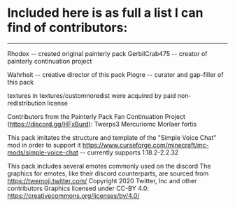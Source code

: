 # Included here is as full a list I can find of contributors:
---
Rhodox -- created original painterly pack
GerbilCrab475 -- creator of painterly continuation project

Wahrheit -- creative director of this pack
Piogre -- curator and gap-filler of this pack

textures in textures/customnoredist were acquired by paid non-redistribution license

Contributors from the Painterly Pack Fan Continuation Project (https://discord.gg/HFxBurd):
    Twerps3
    Mercuriomc
    Morlaer
    fortis

This pack imitates the structure and template of the "Simple Voice Chat" mod in order to support it
https://www.curseforge.com/minecraft/mc-mods/simple-voice-chat -- currently supports 1.18.2-2.2.32

This pack includes several emotes commonly used on the discord
The graphics for emotes, like their discord counterparts, are sourced from https://twemoji.twitter.com/
Copyright 2020 Twitter, Inc and other contributors
Graphics licensed under CC-BY 4.0: https://creativecommons.org/licenses/by/4.0/